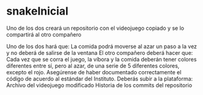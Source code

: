 # snakeInicial

Uno de los dos creará un repositorio con el videojuego copiado y se lo compartirá al otro compañero

Uno de los dos hará que:
La comida podrá moverse al azar un paso a la vez y no deberá de salirse de la ventana
El otro compañero deberá hacer que:
Cada vez que se corra el juego, la víbora y la comida deberán tener colores diferentes entre sí, pero al azar, de una serie de 5 diferentes colores, excepto el rojo.
Asegúrense de haber documentado correctamente el código de acuerdo al estándar del Instituto.
Deberás subir a la plataforma:
Archivo del videojuego modificado
Historia de los commits del repositorio
